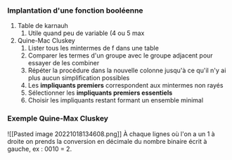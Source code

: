 
### Implantation d'une fonction booléenne
1. Table de karnauh
	1. Utile quand peu de variable (4 ou 5 max
2. Quine-Mac Cluskey
	1. Lister tous les mintermes de f dans une table
	2. Comparer les termes d'un groupe avec le groupe adjacent pour essayer de les combiner
	3. Répéter la procédure dans la nouvelle colonne jusqu'à ce qu'il n'y ai plus aucun simplification possibles
	4. Les **impliquants premiers** correspondent aux mintermes non rayés
	5. Sélectionner les **impliquants premiers essentiels**
	6. Choisir les impliquants restant formant un ensemble minimal

### Exemple Quine-Max Cluskey

![[Pasted image 20221018134608.png]] 
À chaque lignes où l'on a un 1 à droite on prends la conversion en décimale du nombre binaire écrit à gauche, ex : 0010 = 2.



